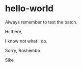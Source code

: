 # hello-world
Always remember to test the batch.

Hi there,

I know not what I do.

Sorry,
Roshembo

Sike
